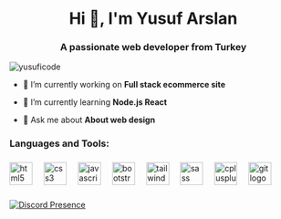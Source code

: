 <h1 align="center">Hi 👋, I'm Yusuf Arslan</h1>
<h3 align="center">A passionate web developer from Turkey</h3>

<p align="left"> <img src="https://komarev.com/ghpvc/?username=yusuficode&label=Profile%20views&color=0e75b6&style=flat" alt="yusuficode" /> </p>

- 🔭 I’m currently working on **Full stack ecommerce site**

- 🌱 I’m currently learning **Node.js React**

- 💬 Ask me about **About web design**



  



<h3 align="left">Languages and Tools:</h3>


###

<div align="left">
  <img src="https://cdn.jsdelivr.net/gh/devicons/devicon/icons/html5/html5-original.svg" height="40" alt="html5 logo"  />
  <img width="12" />
  <img src="https://cdn.jsdelivr.net/gh/devicons/devicon/icons/css3/css3-original.svg" height="40" alt="css3 logo"  />
  <img width="12" />
  <img src="https://cdn.jsdelivr.net/gh/devicons/devicon/icons/javascript/javascript-original.svg" height="40" alt="javascript logo"  />
  <img width="12" />
  <img src="https://cdn.jsdelivr.net/gh/devicons/devicon/icons/bootstrap/bootstrap-original.svg" height="40" alt="bootstrap logo"  />
  <img width="12" />
  <img src="https://cdn.jsdelivr.net/gh/devicons/devicon/icons/tailwindcss/tailwindcss-original-wordmark.svg" height="40" alt="tailwindcss logo"  />
  <img width="12" />
  <img src="https://cdn.jsdelivr.net/gh/devicons/devicon/icons/sass/sass-original.svg" height="40" alt="sass logo"  />
  <img width="12" />
  <img src="https://cdn.jsdelivr.net/gh/devicons/devicon/icons/cplusplus/cplusplus-original.svg" height="40" alt="cplusplus logo"  />
  <img width="12" />
  <img src="https://cdn.jsdelivr.net/gh/devicons/devicon/icons/git/git-original.svg" height="40" alt="git logo"  />
</div>

###

[![Discord Presence](https://lanyard.cnrad.dev/api/1126964661175193620)](https://discord.com/users/1126964661175193620)




